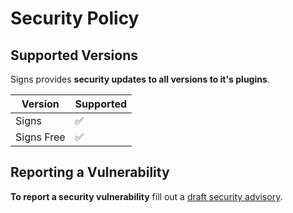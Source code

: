 # Security Policy

## Supported Versions

Signs provides **security updates to all versions to it's plugins**.

| Version   | Supported          |
| --------- | ------------------ |
| Signs     | :white_check_mark: |
| Signs Free| :white_check_mark: |

## Reporting a Vulnerability

**To report a security vulnerability** fill out a [draft security advisory](https://github.com/The-Winner-Games/Signs/security/advisories/new).
